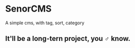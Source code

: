 SenorCMS
========

A simple cms, with tag, sort, category   
   
  
  
It'll be a long-tern project, you ♂ know.
----
